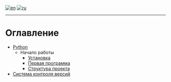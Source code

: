 [![en](https://img.shields.io/badge/lang-en-blue.svg)](https://github.com/koldakov-corporation/tutorial/blob/main/README.md)
[![ru](https://img.shields.io/badge/lang-ru-green.svg)](https://github.com/koldakov-corporation/tutorial/blob/main/README.ru.md)

---

# Оглавление

* [Python](https://github.com/koldakov-corporation/tutorial-python/blob/main/README.ru.md)
  * Начало работы
    * [Установка](https://github.com/koldakov-corporation/tutorial-python/blob/main/lessons/getting_started/installation.ru.md)
    * [Первая программа](https://github.com/koldakov-corporation/tutorial-python/blob/main/lessons/getting_started/first_program.ru.md)
    * [Структура проекта](https://github.com/koldakov-corporation/tutorial-python/blob/main/lessons/getting_started/project_structure.ru.md)
* [Система контроля версий](https://github.com/koldakov-corporation/tutorial-vcs/blob/main/README.ru.md)
